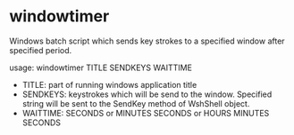 # windowtimer
Windows batch script which sends key strokes to a specified window after specified period.

usage: windowtimer TITLE SENDKEYS WAITTIME
 - TITLE: part of running windows application title
 - SENDKEYS: keystrokes which will be send to the window.
    Specified string will be sent to the SendKey method of WshShell object. 
 - WAITTIME: SECONDS or MINUTES SECONDS or HOURS MINUTES SECONDS
